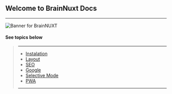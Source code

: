 ## Welcome to BrainNuxt Docs
---

![Banner for BrainNUXT](https://github.com/maccali/BrainNUXT/blob/master/.github/banner.png)

#### See topics below
> ---
> * [Instalation](https://github.com/maccali/BrainNUXT/blob/master/.github/Instalation.md)
> * [Layout](https://github.com/maccali/BrainNUXT/blob/master/.github/Layout.md)
> * [SEO](https://github.com/maccali/BrainNUXT/blob/master/.github/Seo.md)
> * [Google](https://github.com/maccali/BrainNUXT/blob/master/.github/Google.md)
> * [Selective Mode](https://github.com/maccali/BrainNUXT/blob/master/.github/SelectiveMode.md)
> * [PWA](https://github.com/maccali/BrainNUXT/blob/master/.github/pwa.md)
> ---
